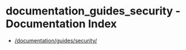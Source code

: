 # documentation_guides_security - Documentation Index

- [/documentation/guides/security/](./_documentation_guides_security_.md)
